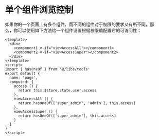 # 单个组件浏览控制

如果你的一个页面上有多个组件，而不同的组件对于权限的要求又有所不同，那么，你可以使用如下方法给一个组件设置根据权限值配置它的可访问性：

```vue
<template>
  <div>
    <component1 v-if="viewAccessAll"></component1>
    <component2 v-if="viewAccessSuper"></component2>
  </div>
</template>
<script>
import { hasOneOf } from '@/libs/tools'
export default {
  name: 'page',
  computed: {
    access () {
      return this.$store.state.user.access
    },
    viewAccessAll () {
      return hasOneOf(['super_admin', 'admin'], this.access)
    },
    viewAccessSuper () {
      return hasOneOf(['super_admin'], this.access)
    }
  }
}
</script>
```